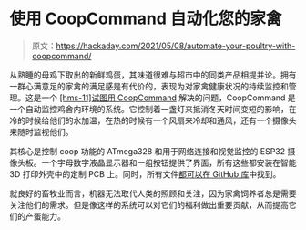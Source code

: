 # 使用 CoopCommand 自动化您的家禽

> 原文：<https://hackaday.com/2021/05/08/automate-your-poultry-with-coopcommand/>

从熟睡的母鸡下取出的新鲜鸡蛋，其味道很难与超市中的同类产品相提并论。拥有一群心满意足的家禽的满足感是有代价的，表现为对家禽健康状况的持续监控和管理。这是一个 [[hms-11]试图用 CoopCommand](https://hackaday.io/project/179275-coopcommand) 解决的问题，CoopCommand 是一个自动监控鸡舍内环境的系统。它控制着一盏灯来抵消冬天时间变短的影响，在冷的时候给他们的水加温，在热的时候有一个风扇来冷却和通风，还有一个摄像头来随时监视他们。

其核心是控制 coop 功能的 ATmega328 和用于网络连接和视觉监控的 ESP32 摄像头板。一个字母数字液晶显示器和一组按钮提供了界面，所有这些都安装在智能 3D 打印外壳中的定制 PCB 上。同时，所有文件[都可以在 GitHub 库](https://github.com/hms-11/CoopCommand)中找到。

就良好的畜牧业而言，机器无法取代人类的照顾和关注，因为家禽饲养者总是需要关注他们的需求。但是像这样的系统可以对它们的福利做出重要贡献，从而提高它们的产蛋能力。